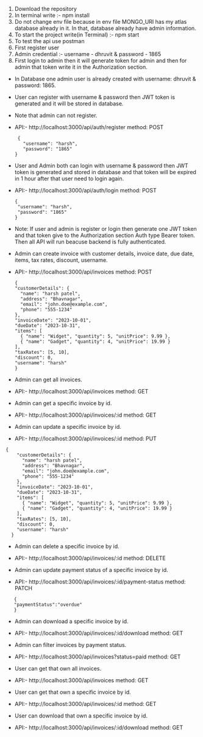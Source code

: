 1. Download the repository 
2. In terminal write :- npm install
3. Do not change env file because in env file MONGO_URI has my atlas database already in it. In that, database already have admin information.
4. To start the project write(in Terminal) :- npm start  
5. To test the api use postman 
6. First register user 
7. Admin credential :- username - dhruvit & password - 1865 
8. First login to admin then it will generate token for admin and then for admin that token write it in the Authorization section.

* In Database one admin user is already created with username: dhruvit & password: 1865.

* User can register with username & password then JWT token is generated and it will be stored in database. 
* Note that admin can not register.
* API:- http://localhost:3000/api/auth/register method: POST
    ``` body =>
     {
       "username": "harsh",
       "password": "1865"
    }
    ```
* User and Admin both can login with username & password then JWT token is generated and stored in database and that token will be expired in 1 hour after that user need to login again.
* API:- http://localhost:3000/api/auth/login method: POST
   ``` body =>
   {
    "username": "harsh",
    "password": "1865"
   }
   ```
   
* Note: If user and admin is register or login then generate one JWT token and that token give to the Authorization section Auth type Bearer token. Then all API will run beacuse backend is fully authenticated.

* Admin can create invoice with customer details, invoice date, due date, items, tax rates, discount, username.
* API:- http://localhost:3000/api/invoices method: POST
    ``` body =>
    {
    "customerDetails": {
      "name": "harsh patel",
      "address": "Bhavnagar",
      "email": "john.doe@example.com",
      "phone": "555-1234"
    },
    "invoiceDate": "2023-10-01",
    "dueDate": "2023-10-31",
    "items": [
      { "name": "Widget", "quantity": 5, "unitPrice": 9.99 },
      { "name": "Gadget", "quantity": 4, "unitPrice": 19.99 }
    ],
    "taxRates": [5, 10],
    "discount": 0,
    "username": "harsh"
  }
  ```
    
* Admin can get all invoices.
* API:- http://localhost:3000/api/invoices method: GET    

* Admin can get a specific invoice by id.
* API:- http://localhost:3000/api/invoices/:id method: GET

* Admin can update a specific invoice by id.
* API:- http://localhost:3000/api/invoices/:id method: PUT
```  body =>
{
    "customerDetails": {
      "name": "harsh patel",
      "address": "Bhavnagar",
      "email": "john.doe@example.com",
      "phone": "555-1234"
    },
    "invoiceDate": "2023-10-01",
    "dueDate": "2023-10-31",
    "items": [
      { "name": "Widget", "quantity": 5, "unitPrice": 9.99 },
      { "name": "Gadget", "quantity": 4, "unitPrice": 19.99 }
    ],
    "taxRates": [5, 10],
    "discount": 0,
    "username": "harsh"
  }
```

* Admin can delete a specific invoice by id.
* API:- http://localhost:3000/api/invoices/:id method: DELETE

* Admin can update payment status of a specific invoice by id.
* API:- http://localhost:3000/api/invoices/:id/payment-status method: PATCH
 ``` body =>
    {
    "paymentStatus":"overdue"
    }
 ```
   
* Admin can download a specific invoice by id.
* API:- http://localhost:3000/api/invoices/:id/download method: GET

* Admin can filter invoices by payment status.
* API:- http://localhost:3000/api/invoices?status=paid method: GET    

* User can get that own all invoices.
* API:- http://localhost:3000/api/invoices method: GET

* User can get that own a specific invoice by id.
* API:- http://localhost:3000/api/invoices/:id method: GET

* User can download that own a specific invoice by id.
* API:- http://localhost:3000/api/invoices/:id/download method: GET
